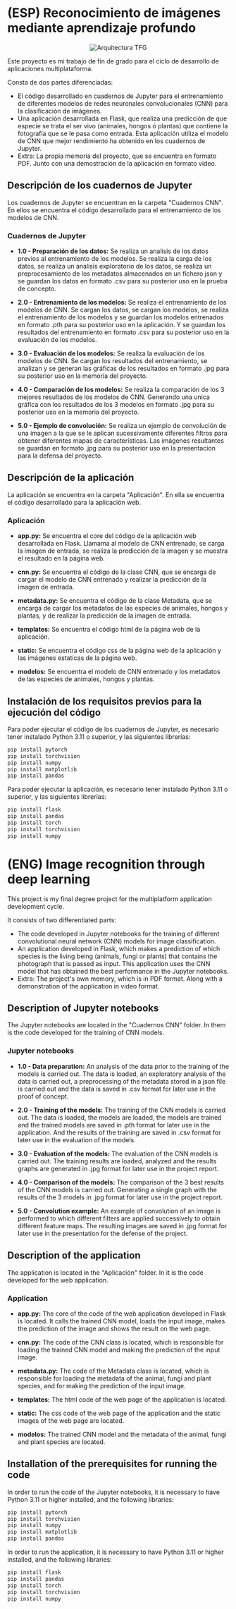 # (ESP) Reconocimiento de imágenes mediante aprendizaje profundo 

<p align="center">
  <img src="https://github.com/mvilasanchezf/TFG-Reconocimiento_de_imagenes_mediante_CNN/blob/master/assets/Arquitectura%20TFG%20small.png
" alt="Arquitectura TFG"/>
</p>

Este proyecto es mi trabajo de fin de grado para el ciclo de desarrollo de aplicaciones multiplataforma.
 
 Consta de dos partes diferenciadas:
 * El código desarrollado en cuadernos de Jupyter para el entrenamiento de diferentes modelos de redes neuronales convolucionales (CNN) para la clasificación de imágenes.
 * Una aplicación desarrollada en Flask, que realiza una predicción de que especie se trata el ser vivo (animales, hongos ó plantas) que contiene la fotografía que se le pasa como entrada. Esta aplicación utiliza el modelo de CNN que mejor rendimiento ha obtenido en los cuadernos de Jupyter. 
 * Extra: La propia memoria del proyecto, que se encuentra en formato PDF. Junto con una demostración de la aplicación en formato vídeo. 

## Descripción de los cuadernos de Jupyter

Los cuadernos de Jupyter se encuentran en la carpeta "Cuadernos CNN". En ellos se encuentra el código desarrollado para el entrenamiento de los modelos de CNN.

### Cuadernos de Jupyter

* **1.0 - Preparación de los datos:** Se realiza un analisis de los datos previos al entrenamiento de los modelos. Se realiza la carga de los datos, se realiza un analisis exploratorio de los datos, se realiza un preprocesamiento de los metadatos almacenados en un fichero json y se guardan los datos en formato .csv para su posterior uso en la prueba de concepto.

* **2.0 - Entrenamiento de los modelos:** Se realiza el entrenamiento de los modelos de CNN. Se cargan los datos, se cargan los modelos, se realiza el entrenamiento de los modelos y se guardan los modelos entrenados en formato .pth para su posterior uso en la aplicación. Y se guardan los resultados del entrenamiento en formato .csv para su posterior uso en la evaluación de los modelos.

* **3.0 - Evaluación de los modelos:** Se realiza la evaluación de los modelos de CNN. Se cargan los resultados del entrenamiento, se analizan y se generan las gráficas de los resultados en formato .jpg para su posterior uso en la memoria del proyecto.

* **4.0 - Comparación de los modelos:** Se realiza la comparación de los 3 mejores resultados de los modelos de CNN. Generando una unica gráfica con los resultados de los 3 modelos en formato .jpg para su posterior uso en la memoria del proyecto.

* **5.0 - Ejemplo de convolución:** Se realiza un ejemplo de convolución de una imagen a la que se le aplican sucessivamente diferentes filtros para obtener diferentes mapas de características. Las imágenes resultantes se guardan en formato .jpg para su posterior uso en la presentacion para la defensa del proyecto. 


## Descripción de la aplicación

La aplicación se encuentra en la carpeta "Aplicación". En ella se encuentra el código desarrollado para la aplicación web.

### Aplicación

* **app.py:** Se encuentra el core del código de la aplicación web desarrollada en Flask. Llamama al modelo de CNN entrenado, se carga la imagen de entrada, se realiza la predicción de la imagen y se muestra el resultado en la página web.

* **cnn.py:** Se encuentra el código de la clase CNN, que se encarga de cargar el modelo de CNN entrenado y realizar la predicción de la imagen de entrada.

* **metadata.py:** Se encuentra el código de la clase Metadata, que se encarga de cargar los metadatos de las especies de animales, hongos y plantas, y de realizar la predicción de la imagen de entrada.

* **templates:** Se encuentra el código html de la página web de la aplicación.

* **static:** Se encuentra el código css de la página web de la aplicación y las imágenes estaticas de la página web.

* **modelos:** Se encuentra el modelo de CNN entrenado y los metadatos de las especies de animales, hongos y plantas.



## Instalación de los requisitos previos para la ejecución del código

Para poder ejecutar el código de los cuadernos de Jupyter, es necesario tener instalado Python 3.11 o superior, y las siguientes librerías:

```sh
pip install pytorch
pip install torchvision
pip install numpy
pip install matplotlib
pip install pandas


```

Para poder ejecutar la aplicación, es necesario tener instalado Python 3.11 o superior, y las siguientes librerías:

```sh
pip install flask
pip install pandas
pip install torch
pip install torchvision
pip install numpy

```

# (ENG) Image recognition through deep learning

This project is my final degree project for the multiplatform application development cycle.

It consists of two differentiated parts:
* The code developed in Jupyter notebooks for the training of different convolutional neural network (CNN) models for image classification.
* An application developed in Flask, which makes a prediction of which species is the living being (animals, fungi or plants) that contains the photograph that is passed as input. This application uses the CNN model that has obtained the best performance in the Jupyter notebooks.
* Extra: The project's own memory, which is in PDF format. Along with a demonstration of the application in video format.

## Description of Jupyter notebooks

The Jupyter notebooks are located in the "Cuadernos CNN" folder. In them is the code developed for the training of CNN models.

### Jupyter notebooks

* **1.0 - Data preparation:** An analysis of the data prior to the training of the models is carried out. The data is loaded, an exploratory analysis of the data is carried out, a preprocessing of the metadata stored in a json file is carried out and the data is saved in .csv format for later use in the proof of concept.

* **2.0 - Training of the models:** The training of the CNN models is carried out. The data is loaded, the models are loaded, the models are trained and the trained models are saved in .pth format for later use in the application. And the results of the training are saved in .csv format for later use in the evaluation of the models.

* **3.0 - Evaluation of the models:** The evaluation of the CNN models is carried out. The training results are loaded, analyzed and the results graphs are generated in .jpg format for later use in the project report.

* **4.0 - Comparison of the models:** The comparison of the 3 best results of the CNN models is carried out. Generating a single graph with the results of the 3 models in .jpg format for later use in the project report.

* **5.0 - Convolution example:** An example of convolution of an image is performed to which different filters are applied successively to obtain different feature maps. The resulting images are saved in .jpg format for later use in the presentation for the defense of the project.


## Description of the application

The application is located in the "Aplicación" folder. In it is the code developed for the web application.

### Application

* **app.py:** The core of the code of the web application developed in Flask is located. It calls the trained CNN model, loads the input image, makes the prediction of the image and shows the result on the web page.

* **cnn.py:** The code of the CNN class is located, which is responsible for loading the trained CNN model and making the prediction of the input image.

* **metadata.py:** The code of the Metadata class is located, which is responsible for loading the metadata of the animal, fungi and plant species, and for making the prediction of the input image.

* **templates:** The html code of the web page of the application is located.

* **static:** The css code of the web page of the application and the static images of the web page are located.

* **modelos:** The trained CNN model and the metadata of the animal, fungi and plant species are located.



## Installation of the prerequisites for running the code

In order to run the code of the Jupyter notebooks, it is necessary to have Python 3.11 or higher installed, and the following libraries:

```sh
pip install pytorch
pip install torchvision
pip install numpy
pip install matplotlib
pip install pandas


```

In order to run the application, it is necessary to have Python 3.11 or higher installed, and the following libraries:

```sh
pip install flask
pip install pandas
pip install torch
pip install torchvision
pip install numpy

```
